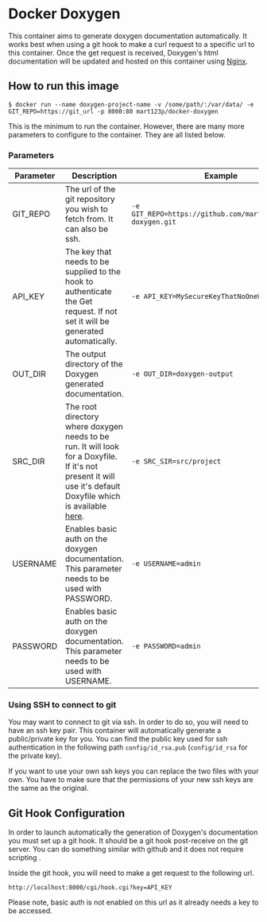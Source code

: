 # Docker Doxygen

This container aims to generate doxygen documentation automatically. It works best when using a git hook to make a curl request to a specific url to this container. Once the get request is received, Doxygen's html documentation will be updated and hosted on this container using [Nginx](https://www.nginx.com/).

## How to run this image
```Console
$ docker run --name doxygen-project-name -v /some/path/:/var/data/ -e GIT_REPO=https://git_url -p 8000:80 mart123p/docker-doxygen
```
This is the minimum to run the container. However, there are many more parameters to configure to the container. They are all listed below.

### Parameters
Parameter | Description | Example
--- | --- | ---
GIT_REPO | The url of the git repository you wish to fetch from. It can also be ssh. | `-e GIT_REPO=https://github.com/mart123p/docker-doxygen.git`
API_KEY | The key that needs to be supplied to the hook to authenticate the Get request. If not set it will be generated automatically. | `-e API_KEY=MySecureKeyThatNoOneWillGuess`
OUT_DIR | The output directory of the Doxygen generated documentation. | `-e OUT_DIR=doxygen-output`
SRC_DIR | The root directory where doxygen needs to be run. It will look for a Doxyfile. If it's not present it will use it's default Doxyfile which is available [here](https://github.com/mart123p/docker-doxygen/blob/master/doxygen/Doxyfile).| `-e SRC_SIR=src/project`
USERNAME | Enables basic auth on the doxygen documentation. This parameter needs to be used with PASSWORD. | `-e USERNAME=admin`
PASSWORD | Enables basic auth on the doxygen documentation. This parameter needs to be used with USERNAME. | `-e PASSWORD=admin`

### Using SSH to connect to git
You may want to connect to git via ssh. In order to do so, you will need to have an ssh key pair. This container will automatically generate a public/private key for you. You can find the public key used for ssh authentication in the following path `config/id_rsa.pub`  (`config/id_rsa` for the private key).

If you want to use your own ssh keys you can replace the two files with your own. You have to make sure that the permissions of your new ssh keys are the same as the original.

## Git Hook Configuration
In order to launch automatically the generation of Doxygen's documentation you must set up a git hook. It should be a git hook post-receive on the git server. You can do something similar with github and it does not require scripting .


Inside the git hook, you will need to make a get request to the following url.
```
http://localhost:8000/cgi/hook.cgi?key=API_KEY
```
Please note, basic auth is not enabled on this url as it already needs a key to be accessed.